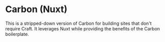 # Carbon (Nuxt)

This is a stripped-down version of Carbon for building sites that don't require Craft. It leverages Nuxt while providing the benefits of the Carbon boilerplate.

